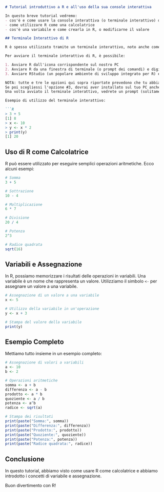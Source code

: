 ```markdown
# Tutorial introduttivo a R e all'uso della sua console interattiva

In questo breve tutorial vedremo:
- cos'è e come usare la console interattiva (o terminale interattivo) di R
- come utilizzare R come una calcolatrice
- cos'è una variabile e come crearla in R, o modificarne il valore

## Terminale Interattivo di R

R è spesso utilizzato tramite un terminale interattivo, noto anche come console R. Il terminale interattivo è un ambiente in cui è possibile digitare comandi R e vedere immediatamente mostrati i risultati. Questo è molto utile per testare rapidamente il codice e sperimentare.

Per avviare il terminale interattivo di R, è possibile:

1. Avviare R dall'icona corrispondente sul nostro PC
2. Avviare R da una finestra di terminale (o prompt dei comandi) e digitare `R` seguito da invio.
3. Avviare RStudio (un popolare ambiente di sviluppo integrato per R) e utilizzare la console R integrata nella sua interfaccia.

NOTA: tutte e tre le opzioni qui sopra riportate prevedono che tu abbia una versione di R installata e funzionante sul tuo PC.
Se poi scegliessi l'opzione #3, dovrai aver installato sul tuo PC anche RStudio. Se così non fosse, puoi vedere come installare R e/o RStudio ad esempio [qui](https://rstudio-education.github.io/hopr/starting.html).
Una volta avviato il terminale interattivo, vedrete un prompt (solitamente `>`), dove potrete digitare i vostri comandi R.

Esempio di utilizzo del terminale interattivo:

```R
> 3 + 5
[1] 8
> x <- 10
> y <- x * 2
> print(y)
[1] 20
```

## Uso di R come Calcolatrice

R può essere utilizzato per eseguire semplici operazioni aritmetiche. Ecco alcuni esempi:

```R
# Somma
3 + 5

# Sottrazione
10 - 4

# Moltiplicazione
6 * 7

# Divisione
20 / 4

# Potenza
2^3

# Radice quadrata
sqrt(16)
```

## Variabili e Assegnazione

In R, possiamo memorizzare i risultati delle operazioni in variabili. Una variabile è un nome che rappresenta un valore. Utilizziamo il simbolo `<-` per assegnare un valore a una variabile.

```R
# Assegnazione di un valore a una variabile
x <- 5

# Utilizzo della variabile in un'operazione
y <- x + 3

# Stampa del valore della variabile
print(y)
```

## Esempio Completo

Mettiamo tutto insieme in un esempio completo:

```R
# Assegnazione di valori a variabili
a <- 10
b <- 2

# Operazioni aritmetiche
somma <- a + b
differenza <- a - b
prodotto <- a * b
quoziente <- a / b
potenza <- a^b
radice <- sqrt(a)

# Stampa dei risultati
print(paste("Somma:", somma))
print(paste("Differenza:", differenza))
print(paste("Prodotto:", prodotto))
print(paste("Quoziente:", quoziente))
print(paste("Potenza:", potenza))
print(paste("Radice quadrata:", radice))
```

## Conclusione

In questo tutorial, abbiamo visto come usare R come calcolatrice e abbiamo introdotto i concetti di variabile e assegnazione.

Buon divertimento con R!
```
